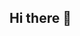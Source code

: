 ## Hi there 👋

<!--
**Indigo-Fera/Indigo-Fera** is a ✨ _special_ ✨ repository because its `README.md` (this file) appears on your GitHub profile.

Here are some ideas to get you started:

- Hi, my Name is Anghus Henderson, I'm a Programmer

- 🔭 I’m currently working on ...
- 🌱 I’m currently learning ...
- 👯 I’m looking to collaborate on ...
- 🤔 I’m looking for help with ...
- 💬 Ask me about ...
- 📫 How to reach me: ...
- 😄 Pronouns: He/Him
- ⚡ Fun fact: ...
-->
